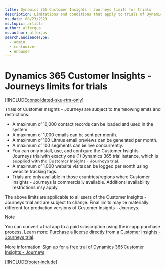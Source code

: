 ```yaml
---
title: Dynamics 365 Customer Insights - Journeys limits for trials
description: Limitations and conditions that apply to trials of Dynamics 365 Customer Insights - Journeys.
ms.date: 08/23/2023
ms.topic: article
author: alfergus
ms.author: alfergus
search.audienceType: 
  - admin
  - customizer
  - enduser
---
```


# Dynamics 365 Customer Insights - Journeys limits for trials

[!INCLUDE[consolidated-sku-rtm-only](../includes/consolidated-sku-rtm-only.md)]

Trials of Customer Insights - Journeys are subject to the following limits and restrictions:

- A maximum of 10,000 contact records can be loaded and used in the system.
- A maximum of 1,000 emails can be sent per month.
- A maximum of 100 Litmus email previews can be generated per month.
- A maximum of 100 segments can be live concurrently.
- You can only install, use, and configure the Customer Insights - Journeys trial with exactly one (1) Dynamics 365 trial instance, which is supplied with the Customer Insights - Journeys trial.
- A maximum of 1,000 website visits can be logged per month using website tracking tags.
- Trials are only available in those countries/regions where Customer Insights - Journeys is commercially available. Additional availability restrictions may apply.

The above limits are applicable to all users of the Customer Insights - Journeys trial and are subject to change. Final limits may be materially different for production versions of Customer Insights - Journeys.

> [!NOTE]
> You can convert a trial app to a paid subscription using the in-app purchase process. Learn more: [Purchase a license directly from a Customer Insights - Journeys trial](direct-purchase.md).

More information: [Sign up for a free trial of Dynamics 365 Customer Insights - Journeys](trial-signup.md)

[!INCLUDE[footer-include](../includes/footer-banner.md)]
